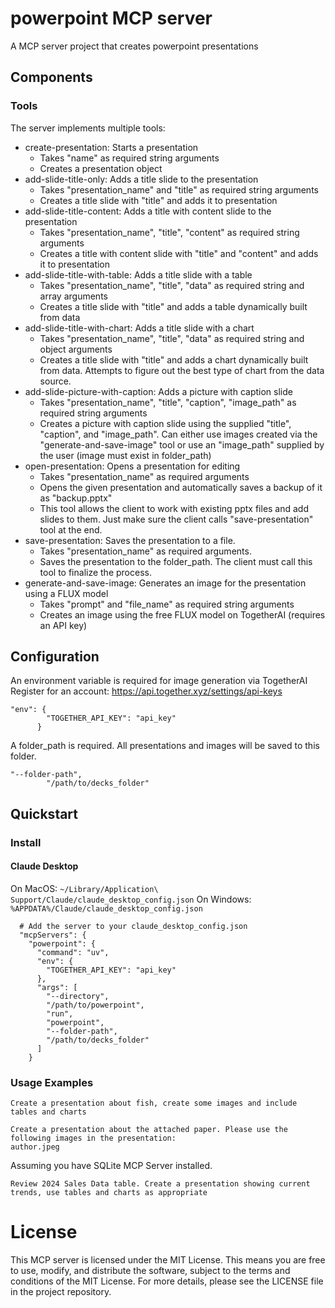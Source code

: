 # powerpoint MCP server

A MCP server project that creates powerpoint presentations

## Components

### Tools

The server implements multiple tools:
- create-presentation: Starts a presentation
  - Takes "name"  as required string arguments
  - Creates a presentation object
- add-slide-title-only: Adds a title slide to the presentation
  - Takes "presentation_name" and "title" as required string arguments
  - Creates a title slide with "title" and adds it to presentation
- add-slide-title-content: Adds a title with content slide to the presentation
  - Takes "presentation_name", "title", "content" as required string arguments
  - Creates a title with content slide with "title" and "content" and adds it to presentation
- add-slide-title-with-table: Adds a title slide with a table
  - Takes "presentation_name", "title", "data" as required string and array arguments
  - Creates a title slide with "title" and adds a table dynamically built from data
- add-slide-title-with-chart: Adds a title slide with a chart
  - Takes "presentation_name", "title", "data" as required string and object arguments
  - Creates a title slide with "title" and adds a chart dynamically built from data. Attempts to figure out the best type of chart from the data source.
- add-slide-picture-with-caption: Adds a picture with caption slide
  - Takes "presentation_name", "title", "caption", "image_path" as required string arguments
  - Creates a picture with caption slide using the supplied "title", "caption", and "image_path". Can either use images created via the "generate-and-save-image" tool or use an "image_path" supplied by the user (image must exist in folder_path)
- open-presentation: Opens a presentation for editing
  - Takes "presentation_name" as required arguments
  - Opens the given presentation and automatically saves a backup of it as "backup.pptx"
  - This tool allows the client to work with existing pptx files and add slides to them. Just make sure the client calls "save-presentation" tool at the end.
- save-presentation: Saves the presentation to a file.
  - Takes "presentation_name" as required arguments.
  - Saves the presentation to the folder_path. The client must call this tool to finalize the process.
- generate-and-save-image: Generates an image for the presentation using a FLUX model
  - Takes "prompt" and "file_name" as required string arguments
  - Creates an image using the free FLUX model on TogetherAI (requires an API key)





## Configuration

An environment variable is required for image generation via TogetherAI
Register for an account: https://api.together.xyz/settings/api-keys

```
"env": {
        "TOGETHER_API_KEY": "api_key"
      }
```

A folder_path is required. All presentations and images will be saved to this folder.

```
"--folder-path",
        "/path/to/decks_folder"
```

## Quickstart

### Install

#### Claude Desktop

On MacOS: `~/Library/Application\ Support/Claude/claude_desktop_config.json`
On Windows: `%APPDATA%/Claude/claude_desktop_config.json`


```
  # Add the server to your claude_desktop_config.json
  "mcpServers": {
    "powerpoint": {
      "command": "uv",
      "env": {
        "TOGETHER_API_KEY": "api_key"
      },
      "args": [
        "--directory",
        "/path/to/powerpoint",
        "run",
        "powerpoint",
        "--folder-path",
        "/path/to/decks_folder"
      ]
    }
```

### Usage Examples

```
Create a presentation about fish, create some images and include tables and charts
```

```
Create a presentation about the attached paper. Please use the following images in the presentation:
author.jpeg
```

Assuming you have SQLite MCP Server installed.
```
Review 2024 Sales Data table. Create a presentation showing current trends, use tables and charts as appropriate

```


# License

This MCP server is licensed under the MIT License. This means you are free to use, modify, and distribute the software, subject to the terms and conditions of the MIT License. For more details, please see the LICENSE file in the project repository.
